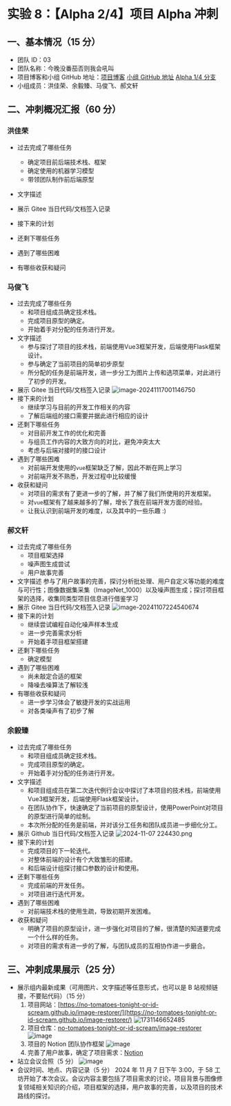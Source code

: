 # 实验 8：【Alpha 2/4】项目 Alpha 冲刺

## 一、基本情况（15 分）

- 团队 ID：03
- 团队名称：今晚没番茄否则我会吼叫
- 项目博客和小组 GitHub 地址：[项目博客](https://no-tomatoes-tonight-or-id-scream.github.io/image-restorer/) [小组 GitHub 地址](https://github.com/no-tomatoes-tonight-or-id-scream/image-restorer) [Alpha 1/4 分支](https://github.com/no-tomatoes-tonight-or-id-scream/image-restorer/tree/alpha-1/4)
- 小组成员：洪佳荣、余毅臻、马俊飞、郝文轩

## 二、冲刺概况汇报（60 分）

### 洪佳荣

- 过去完成了哪些任务
    - 确定项目前后端技术栈、框架
    - 确定使用的机器学习模型
    - 带领团队制作前后端原型
- 文字描述
  
- 展示 Gitee 当日代码/文档签入记录
  
- 接下来的计划

- 还剩下哪些任务

- 遇到了哪些困难

- 有哪些收获和疑问

### 马俊飞

- 过去完成了哪些任务
    - 和项目组成员确定技术栈。
    - 完成项目原型的确定。
    - 开始着手对分配的任务进行开发。  
- 文字描述
    - 参与探讨了项目的技术栈，前端使用Vue3框架开发，后端使用Flask框架设计。
    - 参与确定了当前项目的简单初步原型
    - 所分配的任务是前端开发，进一步分工为图片上传和选项菜单，对此进行了初步的开发。
- 展示 Gitee 当日代码/文档签入记录
  ![image-20241117001146750](https://s2.loli.net/2024/11/17/KJTkqCtj3wL9lB7.png)
- 接下来的计划
    - 继续学习与目前的开发工作相关的内容
    - 了解后端组的接口需要并据此进行相应的设计
- 还剩下哪些任务
    - 对目前开发工作的优化和完善
    - 与组员工作内容的大致方向的对比，避免冲突太大
    - 考虑与后端对接时的接口设计
- 遇到了哪些困难
    - 对前端开发使用的`vue`框架缺乏了解，因此不断在网上学习
    - 对前端开发不熟悉，开发过程中比较缓慢
- 收获和疑问
    - 对项目的需求有了更进一步的了解，并了解了我们所使用的开发框架。
    - 对`vue`框架有了越来越多的了解，增长了我在前端开发方面的经验。
    - 让我认识到前端开发的难度，以及其中的一些乐趣 :)

### 郝文轩

- 过去完成了哪些任务
    - 项目框架选择
    - 噪声图生成尝试
    - 用户故事完善
- 文字描述
  参与了用户故事的完善，探讨分析批处理、用户自定义等功能的难度与可行性；图像数据集采集（ImageNet_1000）以及噪声图生成；探讨项目框架的选择，收集同类型项目信息进行借鉴学习
- 展示 Gitee 当日代码/文档签入记录
  ![image-20241107224540674](https://image-host-mooliht.oss-cn-beijing.aliyuncs.com/img/image-20241107224540674.png)
- 接下来的计划
    - 继续尝试编程自动化噪声样本生成
    - 进一步完善需求分析
    - 开始着手项目框架搭建
- 还剩下哪些任务
    - 确定模型
- 遇到了哪些困难
    - 尚未敲定合适的框架
    - 降噪去噪算法了解较浅
- 有哪些收获和疑问
    - 进一步学习体会了敏捷开发的实战运用
    - 对各类噪声有了初步了解

### 余毅臻

- 过去完成了哪些任务
    - 和项目组成员确定技术栈。
    - 完成项目原型的确定。
    - 开始着手对分配的任务进行开发。
- 文字描述
    - 和项目组成员在第二次迭代例行会议中探讨了本项目的技术栈，前端使用Vue3框架开发，后端使用Flask框架设计。
    - 在团队协作下，快速确定了当前项目的原型设计，使用PowerPoint对项目的原型进行简单的绘制。
    - 本次所分配的任务是前端，并对该分工任务和团队成员进一步细化分工。
- 展示 Github 当日代码/文档签入记录
  ![2024-11-07 224430.png](https://github.com/Ngaizean/test/blob/main/2.png)
- 接下来的计划
    - 完成项目的下一轮迭代。
    - 对整体前端的设计有个大致雏形的搭建。
    - 和后端设计组探讨接口参数的设计和使用。
- 还剩下哪些任务
    - 完成前端的开发任务。
    - 对项目进行迭代开发。
- 遇到了哪些困难
    - 对前端技术栈的使用生疏，导致初期开发困难。
- 收获和疑问
    - 明确了项目的原型设计，进一步强化对项目的了解，很清楚的知道要完成一个什么样的任务。
    - 对项目的需求有进一步的了解，与团队成员的互相协作进一步磨合。

## 三、冲刺成果展示（25 分）

- 展示组内最新成果（可用图片、文字描述等任意形式，也可以是 B 站视频链接，不要贴代码）（15 分）
    1. 项目网站：[https://no-tomatoes-tonight-or-id-scream.github.io/image-restorer/](https://no-tomatoes-tonight-or-id-scream.github.io/image-restorer/)
        ![1731146652485](https://github.com/user-attachments/assets/423d1324-81df-4e7c-9493-6dc5cbfab7d3)
    2. 项目仓库：[no-tomatoes-tonight-or-id-scream/image-restorer](https://github.com/no-tomatoes-tonight-or-id-scream/image-restorer)
        ![image](https://github.com/user-attachments/assets/3ce3c843-4462-455f-9299-53aaf1d5e3e7)
    3. 项目的 Notion 团队协作框架
        ![image](https://github.com/user-attachments/assets/2b41c426-dcbc-43e8-a140-6c3fa1c4c4d2)
    4. 完善了用户故事，确定了项目需求：[Notion](https://juicy-request-03b.notion.site/1377b132f46f80bba5b7c3f3ff86bd2c?pvs=74)
- 站立会议合照（5 分）
    ![image](https://github.com/user-attachments/assets/f598b9b8-24ff-4468-90dd-0f73bb94af26)
- 会议时间、地点、内容记录（5 分）
  2024 年 11 月 7 日下午 3:00，于 58 工坊开始了本次会议。会议内容主要包括了项目需求的讨论，项目背景与图像修复领域相关知识的介绍，项目框架的选择，用户故事的完善，以及项目的技术路线的探讨。
